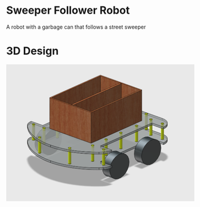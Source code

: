 # Sweeper Follower Robot
A robot with a garbage can that follows a street sweeper

# 3D Design
![Circuit Diagram](https://github.com/ChristianLloydSalon/sweeper-follower-robot/blob/master/doc/robot-design.png)


